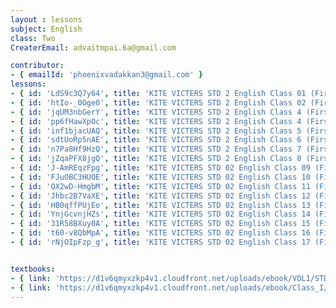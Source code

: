 ```yaml
--- 
layout : lessons 
subject: English
class: Two
CreaterEmail: advaitmpai.6a@gmail.com

contributor:
- { emailId: 'phoenixvadakkan3@gmail.com' }
lessons: 
- { id: 'LdS9c3Q7y64', title: 'KITE VICTERS STD 2 English Class 01 (First Bell-ഫസ്റ്റ് ബെല്‍)' }
- { id: 'htIo-_0Oge0', title: 'KITE VICTERS STD 2 English Class 02 (First Bell-ഫസ്റ്റ് ബെല്‍)' }
- { id: 'jqUM3nbGerY', title: 'KITE VICTERS STD 2 English Class 4 (First Bell-ഫസ്റ്റ് ബെല്‍)' }
- { id: 'pp6fHawXpOc', title: 'KITE VICTERS STD 2 English Class 4 (First Bell-ഫസ്റ്റ് ബെല്‍)' }
- { id: 'inf1bjacUAQ', title: 'KITE VICTERS STD 2 English Class 5 (First Bell-ഫസ്റ്റ് ബെല്‍)' }
- { id: 'sdtUoRp5nAE', title: 'KITE VICTERS STD 2 English Class 6 (First Bell-ഫസ്റ്റ് ബെല്‍)' }
- { id: 'n7Pa8Hf9HzQ', title: 'KITE VICTERS STD 2 English Class 7 (First Bell-ഫസ്റ്റ് ബെല്‍)' }
- { id: 'jZqaPFX8jgQ', title: 'KITE VICTERS STD 2 English Class 8 (First Bell-ഫസ്റ്റ് ബെല്‍)' }
- { id: 'J-AmREqzFpg', title: 'KITE VICTERS STD 02 English Class 09 (First Bell-ഫസ്റ്റ് ബെല്‍)' }
- { id: 'FJuOBC3HUOE', title: 'KITE VICTERS STD 02 English Class 10 (First Bell-ഫസ്റ്റ് ബെല്‍)' }
- { id: 'OX2wD-HmgbM', title: 'KITE VICTERS STD 02 English Class 11 (First Bell-ഫസ്റ്റ് ബെല്‍)' }
- { id: 'Jhbc2B7VaXE', title: 'KITE VICTERS STD 02 English Class 12 (First Bell-ഫസ്റ്റ് ബെല്‍)' }
- { id: 'HB0qffPUjEo', title: 'KITE VICTERS STD 02 English Class 13 (First Bell-ഫസ്റ്റ് ബെല്‍)' }
- { id: 'YnjGcvnjHZs', title: 'KITE VICTERS STD 02 English Class 14 (First Bell-ഫസ്റ്റ് ബെല്‍)' }
- { id: '31R58BXuy0A', title: 'KITE VICTERS STD 02 English Class 15 (First Bell-ഫസ്റ്റ് ബെല്‍)' }
- { id: 't60-v8QbMpA', title: 'KITE VICTERS STD 02 English Class 16 (First Bell-ഫസ്റ്റ് ബെല്‍)' }
- { id: 'rNjOIpFzp_g', title: 'KITE VICTERS STD 02 English Class 17 (First Bell-ഫസ്റ്റ് ബെല്‍)' }


textbooks:
- { link: 'https://d1v6qmyxzkp4v1.cloudfront.net/uploads/ebook/VOL1/STD1/KeralaReaderEnglish/KeralaReaderEnglish.pdf', title: 'English Part -1' , medium: 'Malayalam' }
- { link: 'https://d1v6qmyxzkp4v1.cloudfront.net/uploads/ebook/Class_I/English_VolII/1-72.pdf', title: 'English Part -2' , medium: 'Malayalam'}
---   
```

